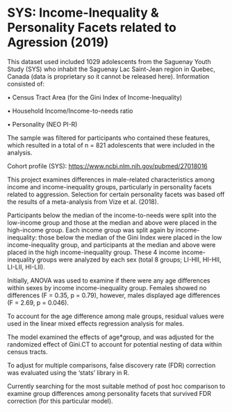 # SYS: Income-Inequality & Personality Facets related to Agression (2019)

This dataset used included 1029 adolescents from the Saguenay Youth Study (SYS) who inhabit the Saguenay Lac Saint-Jean region in Quebec, Canada (data is proprietary so it cannot be released here). Information consisted of:

•	Census Tract Area (for the Gini Index of Income-Inequality)

•	Household Income/Income-to-needs ratio 

•	Personality (NEO PI-R)

The sample was filtered for participants who contained these features, which resulted in a total of n = 821 adolescents that were included in the analysis.

Cohort profile (SYS): https://www.ncbi.nlm.nih.gov/pubmed/27018016

This project examines differences in male-related characteristics among income and income-inequality groups, particularly in personality facets related to aggression.
Selection for certain personality facets was based off the results of a meta-analysis from Vize et al. (2018).

Participants below the median of the income-to-needs were split into the low-income group and those at the median and above were placed in the high-income group. Each income group was split again by income-inequality: those below the median of the Gini Index were placed in the low income-inequality group, and participants at the median and above were placed in the high income-inequality group. These 4 income income-inequality groups were analyzed by each sex (total 8 groups; LI-HII, HI-HII, LI-LII, HI-LII).

Initially, ANOVA was used to examine if there were any age differences within sexes by income income-inequality group.
Females showed no differences (F = 0.35, p = 0.79), however, males displayed age differences (F = 2.69, p = 0.046). 

To account for the age difference among male groups, residual values were used in the linear mixed effects regression analysis for males.

The model examined the effects of age*group, and was adjusted for the randomized effect of Gini.CT to account for potential nesting of data within census tracts.

To adjust for multiple comparisons, false discovery rate (FDR) correction was evaluated using the ‘stats’ library in R.

Currently searching for the most suitable method of post hoc comparison to examine group differences among personality facets that survived FDR correction (for this particular model).
